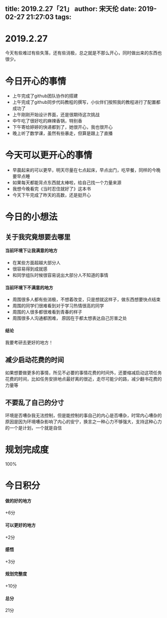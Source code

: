 title: 2019.2.27「21」
author: 宋天伦
date: 2019-02-27 21:27:03
tags:
---
# 2019.2.27
今天有些难过有些失落，还有些消极，总之就是不那么开心，同时做出来的东西也很少。

# 今日开心的事情
* 上午完成了github团队协作的搭建
* 上午完成了github同步代码教程的撰写，小伙伴们按照我的教程进行了配置都成功了
* 上午刚刚开始设计界面，还是很期待这次挑战
* 中午吃了很好吃的麻辣香锅，特别香
* 下午寄给婷婷的快递都到了，她很开心，我也很开心
* 晚上听了数学课，虽然有些暴走，但算是跟上了直播

# 今天可以更开心的事情
* 早晨起来的可以更早，明天尽量在七点起床，早点出门，吃早餐，同样的今晚要早点睡
* 如果每天都能背点东西就太棒啦，给自己找一个力量来源
* 我想今晚看完《当时忍住就好了》这本书
* 今天下午完成了昨天的高数，还是挺开心

# 今日的小想法
## 关于我究竟想要去哪里
#### 当前环境下让我满意的地方
* 在某些方面超越大部分人
* 很容易得到成就感
* 和同学组队时候很容易说出大部分人不知道的事情

#### 当前环境下不满意的地方
* 周围很多人都有些消极，不想着改变，只是想就这样子，做东西想要快点结束
* 周围的同学们很难看到对于学习热情很高的同学
* 周围的人很多都很难看到青春的样子
* 周围很多人沟通都困难， 原因在于都太想表达自己厉害之处

#### 结论
我要考研去更好的地方！

## 减少启动花费的时间
如果想要做更多的事情，所见不必要的事情花费的时间外，还要缩减启动这项任务花费的时间，比如任务安排地点最好离的很近，走尽可能少的路，减少翻书花费的力量等
## 不要乱了自己的分寸
环境是否嘈杂我无法控制，但是能控制的事自己的内心是否嘈杂，时常内心嘈杂的原因是因为环境嘈杂影响了内心的安宁，换言之一种心力不够强大，支持这种心力的一个是计划，一个就是自信

# 规划完成度
100%

# 今日积分
#### 做的好的地方
+6分
#### 可以更好的地方
+2分
#### 感悟
+3分
#### 规划完整度
+10分
#### 总分
21分